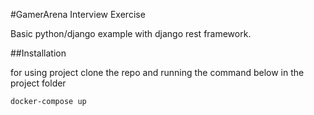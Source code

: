 #GamerArena Interview Exercise

Basic python/django example with django rest framework.

##Installation 

for using project clone the repo and running the command below in the project folder

```bash
docker-compose up 
```



